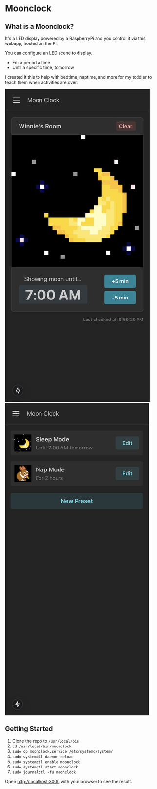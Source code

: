 # Moonclock

## What is a Moonclock?

It's a LED display powered by a RaspberryPi and you control it via this webapp, hosted on the Pi.

You can configure an LED scene to display..

- For a period a time
- Until a specific time, tomorrow

I created it this to help with bedtime, naptime, and more for my toddler to teach them when activities are over.

<img src="images/panel.png" size="200" />
<img src="images/presets.png" size="200" />

## Getting Started

1. Clone the repo to `/usr/local/bin`
1. `cd /usr/local/bin/moonclock`
1. `sudo cp moonclock.service /etc/systemd/system/`
1. `sudo systemctl daemon-reload`
1. `sudo systemctl enable moonclock`
1. `sudo systemctl start moonclock`
1. `sudo journalctl -fu moonclock`

Open [http://localhost:3000](http://localhost:3000) with your browser to see the result.
